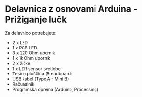 # Delavnica z osnovami Arduina - Prižiganje lučk

Za delavnico potrebujete:
- 2 x LED
- 1 x RGB LED
- 3 x 220 Ohm upornik
- 1 x 1k Ohm upornik
- 2 x žičke
- 1 x LDR sensor svetlobe
- Testna ploščica (Breadboard)
- USB kabel (Type A - Mini B)
- Računalnik
- Programska oprema (Arduino, Processing)
